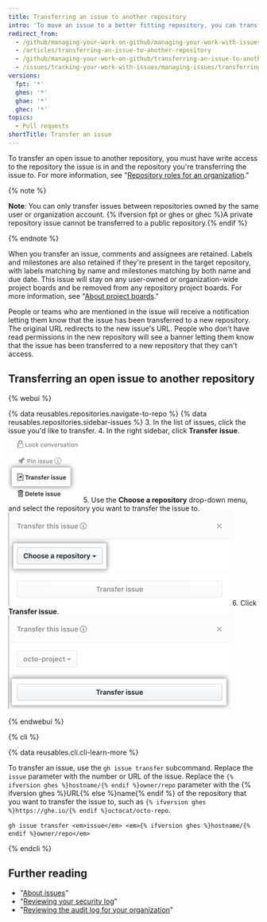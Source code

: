 ```yaml
---
title: Transferring an issue to another repository
intro: 'To move an issue to a better fitting repository, you can transfer open issues to other repositories.'
redirect_from:
  - /github/managing-your-work-on-github/managing-your-work-with-issues-and-pull-requests/transferring-an-issue-to-another-repository
  - /articles/transferring-an-issue-to-another-repository
  - /github/managing-your-work-on-github/transferring-an-issue-to-another-repository
  - /issues/tracking-your-work-with-issues/managing-issues/transferring-an-issue-to-another-repository
versions:
  fpt: '*'
  ghes: '*'
  ghae: '*'
  ghec: '*'
topics:
  - Pull requests
shortTitle: Transfer an issue
---
```

To transfer an open issue to another repository, you must have write access to the repository the issue is in and the repository you're transferring the issue to. For more information, see "[Repository roles for an organization](/organizations/managing-access-to-your-organizations-repositories/repository-roles-for-an-organization)."

{% note %}

**Note**: You can only transfer issues between repositories owned by the same user or organization account. {% ifversion fpt or ghes or ghec %}A private repository issue cannot be transferred to a public repository.{% endif %}

{% endnote %}

When you transfer an issue, comments and assignees are retained. Labels and milestones are also retained if they're present in the target repository, with labels matching by name and milestones matching by both name and due date. This issue will stay on any user-owned or organization-wide project boards and be removed from any repository project boards. For more information, see "[About project boards](/articles/about-project-boards)."

People or teams who are mentioned in the issue will receive a notification letting them know that the issue has been transferred to a new repository. The original URL redirects to the new issue's URL. People who don't have read permissions in the new repository will see a banner letting them know that the issue has been transferred to a new repository that they can't access.

## Transferring an open issue to another repository

{% webui %}

{% data reusables.repositories.navigate-to-repo %}
{% data reusables.repositories.sidebar-issues %}
3. In the list of issues, click the issue you'd like to transfer.
4. In the right sidebar, click **Transfer issue**.
![Button to transfer issue](/assets/images/help/repository/transfer-issue.png)
5. Use the **Choose a repository** drop-down menu, and select the repository you want to transfer the issue to.
![Choose a repository selection](/assets/images/help/repository/choose-a-repository.png)
6. Click **Transfer issue**.
![Transfer issue button](/assets/images/help/repository/transfer-issue-button.png)

{% endwebui %}

{% cli %}

{% data reusables.cli.cli-learn-more %}

To transfer an issue, use the `gh issue transfer` subcommand. Replace the `issue` parameter with the number or URL of the issue. Replace the `{% ifversion ghes %}hostname/{% endif %}owner/repo` parameter with the {% ifversion ghes %}URL{% else %}name{% endif %} of the repository that you want to transfer the issue to, such as `{% ifversion ghes %}https://ghe.io/{% endif %}octocat/octo-repo`.

```shell
gh issue transfer <em>issue</em> <em>{% ifversion ghes %}hostname/{% endif %}owner/repo</em>
```

{% endcli %}

## Further reading

- "[About issues](/articles/about-issues)"
- "[Reviewing your security log](/articles/reviewing-your-security-log)"
- "[Reviewing the audit log for your organization](/organizations/keeping-your-organization-secure/reviewing-the-audit-log-for-your-organization)"
